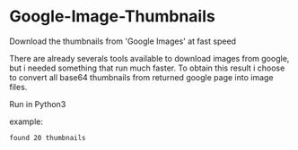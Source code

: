 # Google-Image-Thumbnails
Download the thumbnails from 'Google Images' at fast speed

There are already severals tools available to download images from google, but i needed something that run much faster. To obtain this result i choose to convert all base64 thumbnails from returned google page into image files.

Run in Python3

example:

```marius@XPS-13:~/$ python3 thumbnails.py "coca cola 0.5l"
found 20 thumbnails
```
